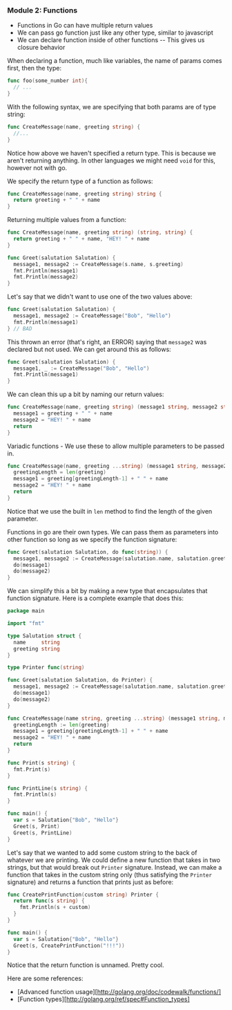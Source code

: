 ### Module 2: Functions

- Functions in Go can have multiple return values
- We can pass go function just like any other type, similar to javascript
- We can declare function inside of other functions
-- This gives us closure behavior

When declaring a function, much like variables, the name of params comes first, then the type:
```go
func foo(some_number int){
  // ...
}
```

With the following syntax, we are specifying that both params are of type string:
```go
func CreateMessage(name, greeting string) {
  //...
}
```

Notice how above we haven't specified a return type. This is because we aren't returning anything. In other languages we might need `void` for this, however not with go.

We specify the return type of a function as follows:
```go
func CreateMessage(name, greeting string) string {
  return greeting + " " + name
}
```

Returning multiple values from a function:
```go
func CreateMessage(name, greeting string) (string, string) {
  return greeting + " " + name, "HEY! " + name
}

func Greet(salutation Salutation) {
  message1, message2 := CreateMessage(s.name, s.greeting)
  fmt.Println(message1)
  fmt.Println(message2)
}
```

Let's say that we didn't want to use one of the two values above:
```go
func Greet(salutation Salutation) {
  message1, message2 := CreateMessage("Bob", "Hello")
  fmt.Println(message1)
} // BAD
```
This thrown an error (that's right, an ERROR) saying that `message2` was declared but not used. We can get around this as follows:
```go
func Greet(salutation Salutation) {
  message1, _ := CreateMessage("Bob", "Hello")
  fmt.Println(message1)
}
```

We can clean this up a bit by naming our return values:
```go
func CreateMessage(name, greeting string) (message1 string, message2 string) {
  message1 = greeting + " " + name
  message2 = "HEY! " + name
  return
}
```

Variadic functions - We use these to allow multiple parameters to be passed in.
```go
func CreateMessage(name, greeting ...string) (message1 string, message2 string) {
  greetingLength = len(greeting)
  message1 = greeting[greetingLength-1] + " " + name
  message2 = "HEY! " + name
  return
}
```
Notice that we use the built in `len` method to find the length of the given parameter.

Functions in go are their own types. We can pass them as parameters into other function so long as we specify the function signature:
```go
func Greet(salutation Salutation, do func(string)) {
  message1, message2 := CreateMessage(salutation.name, salutation.greeting, "yo")
  do(message1)
  do(message2)
}
```

We can simplify this a bit by making a new type that encapsulates that function signature. Here is a complete example that does this:
```go
package main

import "fmt"

type Salutation struct {
  name     string
  greeting string
}

type Printer func(string)

func Greet(salutation Salutation, do Printer) {
  message1, message2 := CreateMessage(salutation.name, salutation.greeting, "yo")
  do(message1)
  do(message2)
}

func CreateMessage(name string, greeting ...string) (message1 string, message2 string) {
  greetingLength := len(greeting)
  message1 = greeting[greetingLength-1] + " " + name
  message2 = "HEY! " + name
  return
}

func Print(s string) {
  fmt.Print(s)
}

func PrintLine(s string) {
  fmt.Println(s)
}

func main() {
  var s = Salutation{"Bob", "Hello"}
  Greet(s, Print)
  Greet(s, PrintLine)
}
```

Let's say that we wanted to add some custom string to the back of whatever we are printing. We could define a new function that takes in two strings, but that would break out `Printer` signature. Instead, we can make a function that takes in the custom string only (thus satisfying the `Printer` signature) and returns a function that prints just as before:
```go
func CreatePrintFunction(custom string) Printer {
  return func(s string) {
    fmt.Println(s + custom)
  }
}

func main() {
  var s = Salutation{"Bob", "Hello"}
  Greet(s, CreatePrintFunction("!!!"))
}
```
Notice that the return function is unnamed. Pretty cool.

Here are some references:
- [Advanced function usage][http://golang.org/doc/codewalk/functions/]
- [Function types][http://golang.org/ref/spec#Function_types]

